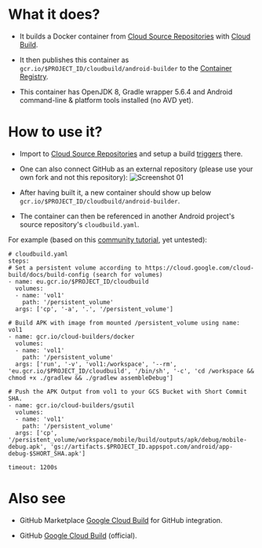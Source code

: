 # What it does?

 - It builds a Docker container from [Cloud Source Repositories](https://cloud.google.com/source-repositories) with [Cloud Build](https://cloud.google.com/source-repositories/docs/integrating-with-cloud-build).

 - It then publishes this container as `gcr.io/$PROJECT_ID/cloudbuild/android-builder` to the [Container Registry](https://console.cloud.google.com/gcr/images).

 - This container has OpenJDK 8, Gradle wrapper 5.6.4 and Android command-line & platform tools installed (no AVD yet).

# How to use it?

 - Import to [Cloud Source Repositories](https://source.cloud.google.com/repo/new) and setup a build [triggers](https://console.cloud.google.com/cloud-build/triggers) there.
 - One can also connect GitHub as an external repository (please use your own fork and not this repository):
![Screenshot 01](https://github.com/syslogic/cloudbuild-android-builder/raw/master/screenshots/screenshot_01.png)

- After having built it, a new container should show up below `gcr.io/$PROJECT_ID/cloudbuild/android-builder`.
 - The container can then be referenced in another Android project's source repository's `cloudbuild.yaml`.

For example (based on this [community tutorial](https://cloud.google.com/community/tutorials/building-android-apk-with-cloud-build-gradle-docker-image), yet untested):
````
# cloudbuild.yaml
steps:
# Set a persistent volume according to https://cloud.google.com/cloud-build/docs/build-config (search for volumes)
- name: eu.gcr.io/$PROJECT_ID/cloudbuild
  volumes:
  - name: 'vol1'
    path: '/persistent_volume'
  args: ['cp', '-a', '.', '/persistent_volume']

# Build APK with image from mounted /persistent_volume using name: vol1
- name: gcr.io/cloud-builders/docker
  volumes:
  - name: 'vol1'
    path: '/persistent_volume'
  args: ['run', '-v', 'vol1:/workspace', '--rm', 'eu.gcr.io/$PROJECT_ID/cloudbuild', '/bin/sh', '-c', 'cd /workspace && chmod +x ./gradlew && ./gradlew assembleDebug']

# Push the APK Output from vol1 to your GCS Bucket with Short Commit SHA.
- name: gcr.io/cloud-builders/gsutil
  volumes:
  - name: 'vol1'
    path: '/persistent_volume'
  args: ['cp', '/persistent_volume/workspace/mobile/build/outputs/apk/debug/mobile-debug.apk', 'gs://artifacts.$PROJECT_ID.appspot.com/android/app-debug-$SHORT_SHA.apk']

timeout: 1200s
````

# Also see

 - GitHub Marketplace [Google Cloud Build](https://github.com/marketplace/google-cloud-build) for GitHub integration.

 - GitHub [Google Cloud Build](https://github.com/GoogleCloudBuild) (official).
